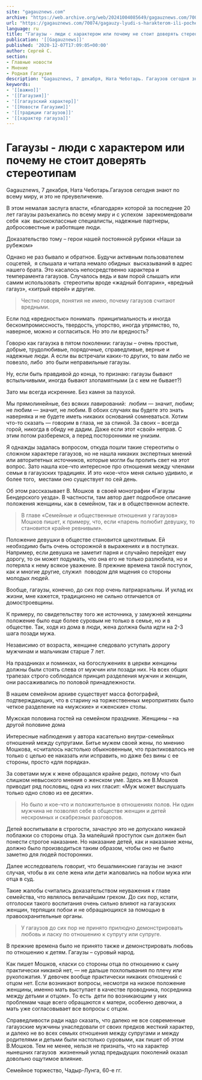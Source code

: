```yaml
---
site: "gagauznews.com"
archive: "https://web.archive.org/web/20241004085649/gagauznews.com/70074/gagauzy-lyudi-s-harakterom-ili-pochemu-ne-stoit-doveryat-stereotipam.html"
url: "https://gagauznews.com/70074/gagauzy-lyudi-s-harakterom-ili-pochemu-ne-stoit-doveryat-stereotipam.html"
language: ru
title: "Гагаузы - люди с характером или почему не стоит доверять стереотипам"
publication: '[[Gagauznews]]'
published: '2020-12-07T17:09:05+00:00'
author: Сергей С.
section:
- Главные новости
- Мнение
- Родная Гагаузия
description: "Gagauznews, 7 декабря, Ната Чеботарь. Гагаузов сегодня знают по всему миру, и это не преувеличение. В этом немалая заслуга власти, «благодаря» которой за последние 20 лет гагаузы разъехались по всему миру и с успехом зарекомендовали себя как высококлассные специалисты, надежные партнеры, добросовестные и работящие люди. Доказательство тому – герои нашей постоянной рубрики «Наши за рубежом» Однако не раз бывало и обратное. Будучи активным пользователем соцсетей, я слышала и читала немало обидных высказываний в адрес нашего брата. Это касалось непосредственно характера и темперамента гагаузов. Случалось ведь и вам порой слышать или самим использовать стереотипы вроде «жадный болгарин», «вредный гагауз», «хитрый еврей» […]"
keywords:
- '[[важно]]'
- '[[Гагаузия]]'
- '[[гагаузский характер]]'
- '[[Новости Гагаузии]]'
- '[[традиции гагаузов]]'
- '[[характер гагауза]]'
---
```


# Гагаузы - люди с характером или почему не стоит доверять стереотипам

Gagauznews, 7 декабря, Ната Чеботарь.Гагаузов сегодня знают по всему миру, и это не преувеличение.

В этом немалая заслуга власти, «благодаря» которой за последние 20 лет гагаузы разъехались по всему миру и с успехом  зарекомендовали себя  как  высококлассные специалисты, надежные партнеры, добросовестные и работящие люди.

Доказательство тому – герои нашей постоянной рубрики «Наши за рубежом»

Однако не раз бывало и обратное. Будучи активным пользователем соцсетей,  я слышала и читала немало обидных  высказываний в адрес нашего брата. Это касалось непосредственно характера и темперамента гагаузов. Случалось ведь и вам порой слышать или самим использовать  стереотипы вроде «жадный болгарин», «вредный гагауз», «хитрый еврей» и другие.

> Честно говоря, понятия не имею, почему гагаузов считают вредными.

Если под «вредностью» понимать  принципиальность и иногда бескомпромиссность, твердость, упорство, иногда упрямство, то, наверное, можно и согласиться. Но это ли вредность?

Говорю как гагаузка в пятом поколении: гагаузы – очень простые, добрые, трудолюбивые, порядочные, справедливые, верные и надежные люди. А если вы встречали каких-то других, то вам либо не повезло, либо  это были неправильные гагаузы.

Ну, если быть правдивой до конца, то признаю: гагаузы бывают вспыльчивыми, иногда бывают злопамятными (а с кем не бывает?)

Зато мы всегда искренние. Без камня за пазухой.

Мы прямолинейные, без всяких лавирований:  любим — значит, любим; не любим — значит, не любим. В обоих случаях вы будете это знать наверняка и не будете иметь никаких оснований сомневаться. Хотим  что-то сказать — говорим в глаза, не за спиной. За своих – всегда горой, никогда в обиду не дадим. Даже если этот «свой» неправ. С этим потом разберемся, а перед посторонними не унизим.

Я однажды задалась вопросом, откуда пошли такие стереотипы о сложном характере гагаузов, но не нашла никаких экспертных мнений или авторитетных источников, которые могли бы пролить свет на этот вопрос. Зато нашла кое-что интересное про отношения между членами семьи в гагаузских традициях. И это «кое-что» меня сильно удивило, и более того,  местами оно существует по сей день.

Об этом рассказывает В. Мошков  в своей монографии «Гагаузы Бендерского уезда». В частности, там автор дает подробное описание положения женщины, как в семейном, так и в общественном аспекте.

> В главе «Семейные и общественные отношения у гагаузов» Мошков пишет, к примеру, что, если «парень полюбит девушку, то становится крайне ревнивым».

Положение девушки в обществе становится щекотливым. Ей необходимо быть очень осторожной в выражениях и в поступках. Например, если девушка не заметит парня и случайно перейдет ему дорогу, то он может подумать, что она его не только разлюбила, но и потеряла к нему всякое уважение. В прежние времена такой поступок, как и многие другие, служил  поводом для мщения со стороны молодых людей.

Вообще, гагаузы, конечно, до сих пор очень патриархальны. И уклад их жизни, мне кажется, традиционно не сильно отличается от домостроевщины.

К примеру, по свидетельству того же источника, у замужней женщины положение было еще более суровым не только в семье, но и в обществе. Так, ходя из дома в люди, жена должна была идти на 2-3 шага позади мужа.

Независимо от возраста, женщине следовало уступать дорогу мужчинам и мальчикам старше 7 лет.

На праздниках и поминках, на богослужениях в церкви женщины должны были стоять слева от мужчин или позади них. На всех общих трапезах строго соблюдался принцип разделения мужчин и женщин, они рассаживались по половой принадлежности.

В нашем семейном архиве существует масса фотографий, подтверждающих, что в старину на торжественных мероприятиях было четкое разделение на «мужские» и «женские» столы.

Мужская половина гостей на семейном празднике. Женщины – на другой половине дома

Интересные наблюдения у автора касательно внутри-семейных отношений между супругами. Битье мужем своей жены, по мнению Мошкова, «считалось настолько обыкновенным, что практиковалось не только с целью ее наказать или исправить, но даже без вины с ее стороны, просто «для порядка».

За советами муж к жене обращался крайне редко, потому что был слишком невысокого мнения о женском уме. Здесь же В.Мошков приводит ряд пословиц, одна из них гласит: «Муж может выслушать только одно слово из ее десяти».

> Но было и кое-что и положительное в отношениях полов. Ни один мужчина не позволял себе в обществе женщин и детей нескромных и скабрезных разговоров.

Детей воспитывали в строгости, зачастую это не допускало никакой поблажки со стороны отца. За малейший проступок сын должен был понести строгое наказание. Но наказание детей, как и наказание жены, должно было производиться таким образом, чтобы оно не было заметно для людей посторонних.

Далее исследователь говорит, что бешалминские гагаузы не знают случая, чтобы в их селе жена или дети жаловались на побои мужа или отца в суд.

Такие жалобы считались доказательством неуважения к главе семейства, что являлось величайшим грехом. До сих пор, кстати, отголоски такого воспитания очень сильно влияют на гагаузских женщин, терпящих побои и не обращающихся за помощью в правоохранительные органы.

> У гагаузов до сих пор не принято прилюдно демонстрировать любовь и ласку по отношению к супругу или супруге.

В прежние времена было не принято также и демонстрировать любовь по отношению к детям. Гагаузы – суровый народ.

Как пишет Мошков, «ласки со стороны отца по отношению к сыну практически никакой нет, — не дальше похлопывания по плечу или рукопожатия. У девочек вообще практически никаких отношений с отцом нет. Если возникают вопросы, несмотря на низкое положение женщины, именно мать выступает в качестве проводника, посредника между детьми и отцом». То есть  дети по возникающим у них проблемам чаще всего обращаются к матери, особенно девочки, а мать уже согласовывает все вопросы с отцом.

Справедливости ради надо сказать, что далеко не все современные гагаузские мужчины унаследовали от своих предков жесткий характер, и далеко не во всех семьях отношения между супругами и между родителями и детьми были настолько суровыми, как пишет об этом В.Мошков. Тем не менее, нельзя не признать, что на характер нынешних гагаузов  жизненный уклад предыдущих поколений оказал довольно ощутимое влияние.

Семейное торжество, Чадыр-Лунга, 60-е гг.
